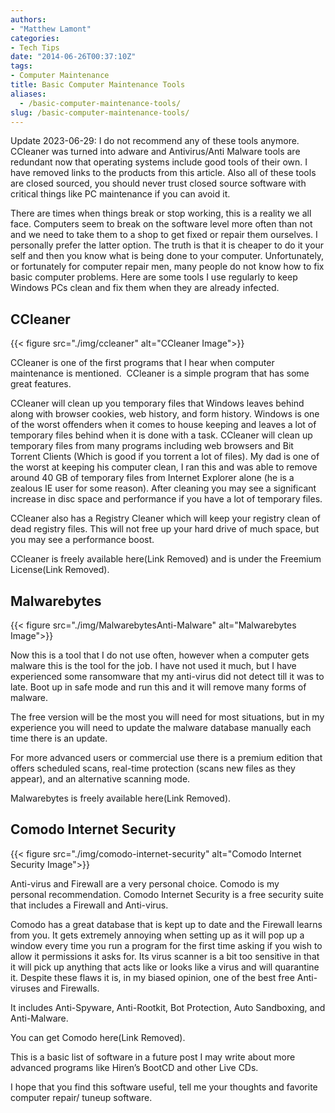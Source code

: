 ```yaml
---
authors: 
- "Matthew Lamont"
categories:
- Tech Tips
date: "2014-06-26T00:37:10Z"
tags:
- Computer Maintenance
title: Basic Computer Maintenance Tools
aliases:
  - /basic-computer-maintenance-tools/
slug: /basic-computer-maintenance-tools/
---
```


Update 2023-06-29: I do not recommend any of these tools anymore. CCleaner was turned into adware and Antivirus/Anti Malware tools are redundant now that operating systems include good tools of their own. I have removed links to the products from this article. Also all of these tools are closed sourced, you should never trust closed source software with critical things like PC maintenance if you can avoid it.

There are times when things break or stop working, this is a reality we all face. Computers seem to break on the software level more often than not and we need to take them to a shop to get fixed or repair them ourselves. I personally prefer the latter option. The truth is that it is cheaper to do it your self and then you know what is being done to your computer. Unfortunately, or fortunately for computer repair men, many people do not know how to fix basic computer problems. Here are some tools I use regularly to keep Windows PCs clean and fix them when they are already infected.

## CCleaner

{{< figure src="./img/ccleaner" alt="CCleaner Image">}}

CCleaner is one of the first programs that I hear when computer maintenance is mentioned.  CCleaner is a simple program that has some great features.

CCleaner will clean up you temporary files that Windows leaves behind along with browser cookies, web history, and form history. Windows is one of the worst offenders when it comes to house keeping and leaves a lot of temporary files behind when it is done with a task. CCleaner will clean up temporary files from many programs including web browsers and Bit Torrent Clients (Which is good if you torrent a lot of files). My dad is one of the worst at keeping his computer clean, I ran this and was able to remove around 40 GB of temporary files from Internet Explorer alone (he is a zealous IE user for some reason). After cleaning you may see a significant increase in disc space and performance if you have a lot of temporary files.

CCleaner also has a Registry Cleaner which will keep your registry clean of dead registry files. This will not free up your hard drive of much space, but you may see a performance boost.

CCleaner is freely available here(Link Removed) and is under the Freemium License(Link Removed).

## Malwarebytes

{{< figure src="./img/MalwarebytesAnti-Malware" alt="Malwarebytes Image">}}

Now this is a tool that I do not use often, however when a computer gets malware this is the tool for the job. I have not used it much, but I have experienced some ransomware that my anti-virus did not detect till it was to late. Boot up in safe mode and run this and it will remove many forms of malware.

The free version will be the most you will need for most situations, but in my experience you will need to update the malware database manually each time there is an update.

For more advanced users or commercial use there is a premium edition that offers scheduled scans, real-time protection (scans new files as they appear), and an alternative scanning mode.

Malwarebytes is freely available here(Link Removed).

## Comodo Internet Security

{{< figure src="./img/comodo-internet-security" alt="Comodo Internet Security Image">}}

Anti-virus and Firewall are a very personal choice. Comodo is my personal recommendation. Comodo Internet Security is a free security suite that includes a Firewall and Anti-virus.

Comodo has a great database that is kept up to date and the Firewall learns from you. It gets extremely annoying when setting up as it will pop up a window every time you run a program for the first time asking if you wish to allow it permissions it asks for. Its virus scanner is a bit too sensitive in that it will pick up anything that acts like or looks like a virus and will quarantine it. Despite these flaws it is, in my biased opinion, one of the best free Anti-viruses and Firewalls.

It includes Anti-Spyware, Anti-Rootkit, Bot Protection, Auto Sandboxing, and Anti-Malware.

You can get Comodo here(Link Removed).

This is a basic list of software in a future post I may write about more advanced programs like Hiren’s BootCD and other Live CDs.

I hope that you find this software useful, tell me your thoughts and favorite computer repair/ tuneup software.
